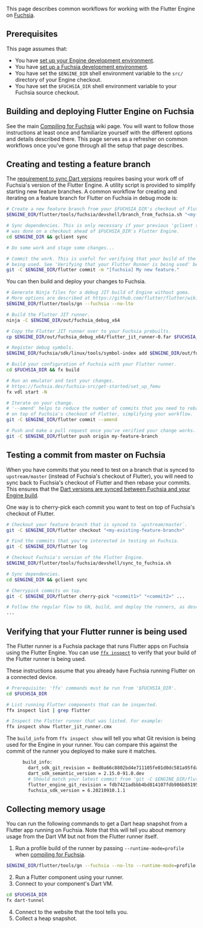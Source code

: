 This page describes common workflows for working with the Flutter Engine on [Fuchsia](http://fuchsia.dev).

## Prerequisites

This page assumes that:

- You have [set up your Engine development environment](https://github.com/flutter/flutter/wiki/Setting-up-the-Engine-development-environment).
- You have [set up a Fuchsia development environment](https://fuchsia.dev/fuchsia-src/get-started/build_fuchsia).
- You have set the `$ENGINE_DIR` shell environment variable to the `src/` directory of your Engine checkout.
- You have set the `$FUCHSIA_DIR` shell environment variable to your Fuchsia source checkout.

## Building and deploying Flutter Engine on Fuchsia

See the main [Compiling for Fuchsia](https://github.com/flutter/flutter/wiki/Compiling-the-engine#compiling-for-fuchsia) wiki page. You will want to follow those instructions at least once and familiarize yourself with the different options and details described there. This page serves as a refresher on common workflows once you've gone through all the setup that page describes.

## Creating and testing a feature branch

The [requirement to sync Dart versions](https://github.com/flutter/flutter/wiki/Compiling-the-engine#important-dart-version-synchronization-on-fuchsia) requires basing your work off of Fuchsia's version of the Flutter Engine. A utility script is provided to simplify starting new feature branches. A common workflow for creating and iterating on a feature branch for Flutter on Fuchsia in debug mode is:

```sh
# Create a new feature branch from your $FUCHSIA_DIR's checkout of Flutter Engine.
$ENGINE_DIR/flutter/tools/fuchsia/devshell/branch_from_fuchsia.sh "<my-new-feature-branch>"

# Sync dependencies. This is only necessary if your previous 'gclient sync'
# was done on a checkout ahead of $FUCHSIA_DIR's Flutter Engine.
cd $ENGINE_DIR && gclient sync

# Do some work and stage some changes...

# Commit the work. This is useful for verifying that your build of the Flutter Runner is
# being used. See 'Verifying that your Flutter Runner is being used' below.
git -C $ENGINE_DIR/flutter commit -m "[fuchsia] My new feature."
```

You can then build and deploy your changes to Fuchsia.

```sh
# Generate Ninja files for a debug JIT build of Engine without goma.
# More options are described at https://github.com/flutter/flutter/wiki/Compiling-the-engine#build-the-engine.
$ENGINE_DIR/flutter/tools/gn --fuchsia --no-lto

# Build the Flutter JIT runner.
ninja -C $ENGINE_DIR/out/fuchsia_debug_x64 

# Copy the Flutter JIT runner over to your Fuchsia prebuilts.
cp $ENGINE_DIR/out/fuchsia_debug_x64/flutter_jit_runner-0.far $FUCHSIA_DIR/prebuilt/third_party/flutter/x64/debug/jit/flutter_jit_runner-0.far

# Register debug symbols.
$ENGINE_DIR/fuchsia/sdk/linux/tools/symbol-index add $ENGINE_DIR/out/fuchsia_debug_x64/.build-id $ENGINE_DIR/out/fuchsia_debug_x64

# Build your configuration of Fuchsia with your Flutter runner.
cd $FUCHSIA_DIR && fx build

# Run an emulator and test your changes.
# https://fuchsia.dev/fuchsia-src/get-started/set_up_femu
fx vdl start -N

# Iterate on your change.
# '--amend' helps to reduce the number of commits that you need to rebase
# on top of Fuchsia's checkout of Flutter, simplifying your workflow.
git -C $ENGINE_DIR/flutter commit --amend

# Push and make a pull request once you've verified your change works.
git -C $ENGINE_DIR/flutter push origin my-feature-branch
```

## Testing a commit from master on Fuchsia

When you have commits that you need to test on a branch that is synced to `upstream/master` (instead of Fuchsia's checkout of Flutter), you will need to sync back to Fuchsia's checkout of Flutter and then rebase your commits. This ensures that the [Dart versions are synced between Fuchsia and your Engine build](https://github.com/flutter/flutter/wiki/Compiling-the-engine#important-dart-version-synchronization-on-fuchsia).

One way is to cherry-pick each commit you want to test on top of Fuchsia's checkout of Flutter.

```sh
# Checkout your feature branch that is synced to `upstream/master`.
git -C $ENGINE_DIR/flutter checkout "<my-existing-feature-branch>"

# Find the commits that you're interested in testing on Fuchsia.
git -C $ENGINE_DIR/flutter log

# Checkout Fuchsia's version of the Flutter Engine.
$ENGINE_DIR/flutter/tools/fuchsia/devshell/sync_to_fuchsia.sh

# Sync dependencies.
cd $ENGINE_DIR && gclient sync

# Cherrypick commits on top.
git -C $ENGINE_DIR/flutter cherry-pick "<commit1>" "<commit2>" ...

# Follow the regular flow to GN, build, and deploy the runners, as described above.
...
```

## Verifying that your Flutter runner is being used

The Flutter runner is a Fuchsia package that runs Flutter apps on Fuchsia using the Flutter Engine. You can use [`ffx inspect`](https://fuchsia.dev/fuchsia-src/reference/tools/sdk/ffx#inspect) to verify that your build of the Flutter runner is being used.

These instructions assume that you already have Fuchsia running Flutter on a connected device.

```sh
# Prerequisite: 'ffx' commands must be run from '$FUCHSIA_DIR'.
cd $FUCHSIA_DIR

# List running Flutter components that can be inspected.
ffx inspect list | grep flutter

# Inspect the Flutter runner that was listed. For example:
ffx inspect show flutter_jit_runner.cmx
```

The `build_info` from `ffx inspect show` will tell you what Git revision is being used for the Engine in your runner. You can compare this against the commit of the runner you deployed to make sure it matches.

```sh
      build_info:
        dart_sdk_git_revision = 8ed0a66c8802bd4e711105fe01d0dc581a95fdaf
        dart_sdk_semantic_version = 2.15.0-91.0.dev
        # Should match your latest commit from 'git -C $ENGINE_DIR/flutter log'.
        flutter_engine_git_revision = fdb7421adbbb4bd814107fdb986b85195dd34a66  
        fuchsia_sdk_version = 6.20210910.1.1
```

## Collecting memory usage

You can run the following commands to get a Dart heap snapshot from a Flutter app running on Fuchsia. Note that this will tell you about memory usage from the Dart VM but not from the Flutter runner itself.

1. Run a profile build of the runner by passing `--runtime-mode=profile` when [compiling for Fuchsia](https://github.com/flutter/flutter/wiki/Compiling-the-engine#compiling-for-fuchsia).

```sh
$ENGINE_DIR/flutter/tools/gn --fuchsia --no-lto --runtime-mode=profile
```

2. Run a Flutter component using your runner.
3. Connect to your component's Dart VM.

```sh
cd $FUCHSIA_DIR
fx dart-tunnel
```

4. Connect to the website that the tool tells you.
5. Collect a heap snapshot.
